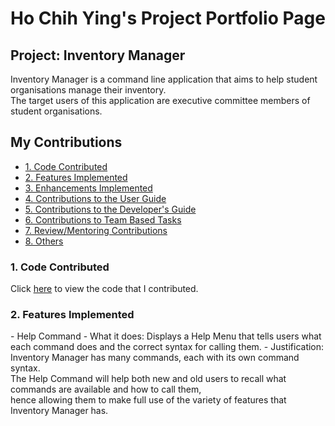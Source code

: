 # Ho Chih Ying's Project Portfolio Page

## Project: Inventory Manager
Inventory Manager is a command line application that aims to help student organisations manage their inventory. <br> 
The target users of this application are executive committee members of student organisations.

## My Contributions
<ul>
    <li><a href="#code">1. Code Contributed </a></li>
    <li><a href="#features">2. Features Implemented </a></li>
    <li><a href="#enhancements">3. Enhancements Implemented </a></li>
    <li><a href="#ug">4. Contributions to the User Guide </a></li>
    <li><a href="#dg">5. Contributions to the Developer's Guide </a></li>
    <li><a href="#team">6. Contributions to Team Based Tasks </a></li>
    <li><a href="#review">7. Review/Mentoring Contributions </a></li>
    <li><a href="#others">8. Others </a></li>
</ul>

<h3 id="code">1. Code Contributed </h3>
Click <a href="https://nus-cs2113-ay2122s2.github.io/tp-dashboard/?search=chihyingho&breakdown=true&sort=groupTitle&sortWithin=title&since=2022-02-18&timeframe=commit&mergegroup=&groupSelect=groupByRepos&checkedFileTypes=docs~functional-code~test-code~other">here</a> to view the code that I contributed.

<h3 id="features">2. Features Implemented </h3>
- Help Command
  - What it does: 
Displays a Help Menu that tells users what each command does and the correct syntax for calling them.
  - Justification: 
Inventory Manager has many commands, each with its own command syntax.<br>
The Help Command will help both new and old users to recall what commands are available and how to call them, <br>
hence allowing them to make full use of the variety of features that Inventory Manager has.
